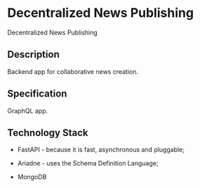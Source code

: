 
# Decentralized News Publishing

Decentralized News Publishing

## Description

Backend app for collaborative news creation.

## Specification

GraphQL app.

## Technology Stack

* FastAPI - because it is fast, asynchronous and pluggable;

* Ariadne - uses the Schema Definition Language;

* MongoDB

